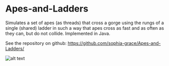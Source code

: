 # Apes-and-Ladders
Simulates a set of apes (as threads) that cross a gorge using the rungs of a single (shared) ladder in such a way that apes cross as fast and as often as they can, but do not collide. Implemented in Java.

See the repository on github: https://github.com/sophia-grace/Apes-and-Ladders/

![alt text](https://docs.google.com/spreadsheets/d/e/2PACX-1vQoX6Jhu8nBQDAmNsfsLDo_UHwggdj-xHmBBIVKiGBi6TNrd0rbAvu5czocsy_cxISO1sVeJes4I8fA/pubchart?oid=1032139997&format=image)
